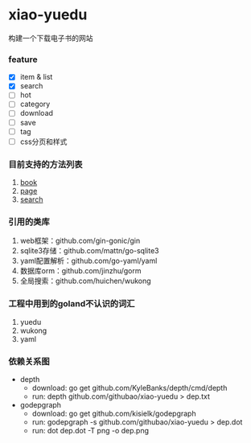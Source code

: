 # xiao-yuedu
构建一个下载电子书的网站


### feature
- [x] item & list
- [x] search
- [ ] hot
- [ ] category
- [ ] download
- [ ] save
- [ ] tag
- [ ] css分页和样式

### 目前支持的方法列表
1. [book](http://localhost:8000/books/1)
1. [page](http://localhost:8000/pages/1)
1. [search](http://localhost:8000/search?text=围城&p=1)

### 引用的类库
1. web框架：github.com/gin-gonic/gin
1. sqlite3存储：github.com/mattn/go-sqlite3
1. yaml配置解析：github.com/go-yaml/yaml 
1. 数据库orm：github.com/jinzhu/gorm
1. 全局搜索：github.com/huichen/wukong

### 工程中用到的goland不认识的词汇
1. yuedu
2. wukong
3. yaml

### 依赖关系图
- depth
    - download: go get github.com/KyleBanks/depth/cmd/depth
    - run: depth github.com/githubao/xiao-yuedu > dep.txt
- godepgraph
    - download: go get github.com/kisielk/godepgraph
    - run: godepgraph -s github.com/githubao/xiao-yuedu > dep.dot
    - run: dot dep.dot -T png -o dep.png

